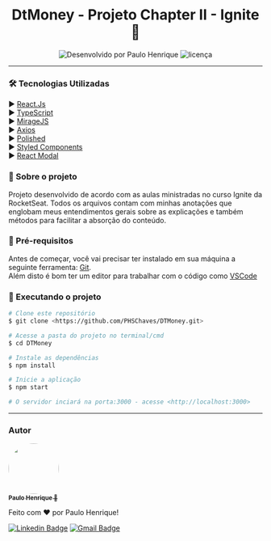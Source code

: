 <h1 align="center">
DtMoney - Projeto Chapter II - Ignite 🚀
</h1>

<p align="center">
  <img alt="Desenvolvido por Paulo Henrique" src="https://img.shields.io/badge/Desenvolvido%20por-Paulo Henrique-%237519C1?style=for-the-badge">
  <img alt="licença" src="https://img.shields.io/bower/l/mi?label=Licen%C3%A7a&style=for-the-badge"/>
</p>

<hr>

### 🛠 Tecnologias Utilizadas

:arrow_forward: [React.Js](https://pt-br.reactjs.org/) <br>
:arrow_forward: [TypeScript](https://www.typescriptlang.org/) <br>
:arrow_forward: [MirageJS](https://miragejs.com/)<br>
:arrow_forward: [Axios](https://github.com/axios/axios)<br>
:arrow_forward: [Polished](https://polished.js.org/docs/)<br>
:arrow_forward: [Styled Components](https://styled-components.com/)<br>
:arrow_forward: [React Modal](https://www.npmjs.com/package/react-modal)


### :rotating_light: Sobre o projeto

<p> Projeto desenvolvido de acordo com as aulas ministradas no curso Ignite da RocketSeat. Todos os arquivos contam com minhas anotações que englobam meus entendimentos gerais sobre as explicações e também métodos para facilitar a absorção do conteúdo. <p/>

### :checkered_flag: Pré-requisitos

Antes de começar, você vai precisar ter instalado em sua máquina a seguinte ferramenta:
[Git](https://git-scm.com).<br>
Além disto é bom ter um editor para trabalhar com o código como [VSCode](https://code.visualstudio.com/)

### 🎲 Executando o projeto

```bash
# Clone este repositório
$ git clone <https://github.com/PHSChaves/DTMoney.git>

# Acesse a pasta do projeto no terminal/cmd
$ cd DTMoney

# Instale as dependências
$ npm install

# Inicie a aplicação
$ npm start

# O servidor inciará na porta:3000 - acesse <http://localhost:3000>
```
<hr>

### Autor

<a href="https://github.com/PHSChaves">
 <img style="border-radius: 100%;" src="https://scontent.fgru6-1.fna.fbcdn.net/v/t1.6435-9/157599609_451316492729739_6991107159592866136_n.jpg?_nc_cat=107&ccb=1-3&_nc_sid=09cbfe&_nc_ohc=cqVfmICWNhsAX96ASMP&_nc_ht=scontent.fgru6-1.fna&oh=01f7d479cb4704cfcc7c21b874568e6b&oe=60E9C332" width="100px;" alt=""/>
 <br />
 <sub><b>Paulo Henrique 🚀</b></sub></a>


Feito com ❤️ por Paulo Henrique!

[![Linkedin Badge](https://img.shields.io/badge/-Paulo&nbsp;Henrique-blue?style=flat-square&logo=Linkedin&logoColor=white&link=https://www.linkedin.com/in/paulohschaves/)](https://www.linkedin.com/in/paulohschaves/) 
[![Gmail Badge](https://img.shields.io/badge/-PHSennesC@gmail.com-c14438?style=flat-square&logo=Gmail&logoColor=white&link=mailto:PHSennesC@gmail.com)](mailto:PHSennesC@gmail.com)
